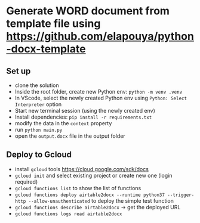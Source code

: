 # Generate WORD document from template file using https://github.com/elapouya/python-docx-template

## Set up

-   clone the solution
-   Inside the root folder, create new Python env: `python -m venv .venv`
-   In VScode, select the newly created Python env using `Python: Select Interpreter` option
-   Start new terminal session (using the newly created env)
-   Install dependencies: `pip install -r requirements.txt`
-   modify the data in the `context` property
-   run `python main.py`
-   open the `output.docx` file in the output folder

## Deploy to Gcloud

-   install `gcloud` tools https://cloud.google.com/sdk/docs
-   `gcloud init` and select existing project or create new one (login required)
-   `gcloud functions list` to show the list of functions
-   `gcloud functions deploy airtable2docx --runtime python37 --trigger-http --allow-unauthenticated` to deploy the simple test function
-   `gcloud functions describe airtable2docx` -> get the deployed URL
-   `gcloud functions logs read airtable2docx`
